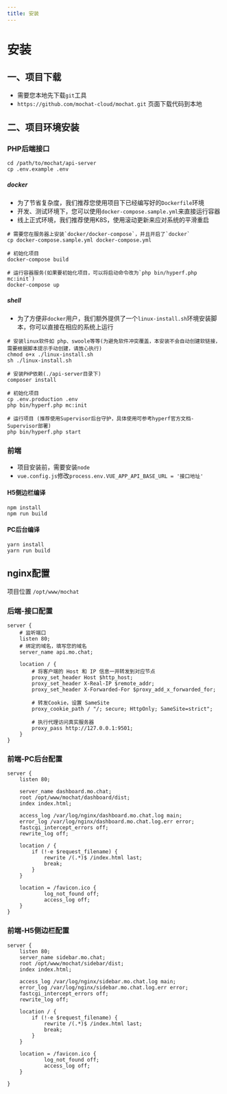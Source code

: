 ```yaml
---
title: 安装
---
```

# 安装

## 一、项目下载
* 需要您本地先下载`git`工具
* `https://github.com/mochat-cloud/mochat.git` 页面下载代码到本地

## 二、项目环境安装
### PHP后端接口
```shell
cd /path/to/mochat/api-server
cp .env.example .env
```
##### docker
* 为了节省复杂度，我们推荐您使用项目下已经编写好的`Dockerfile`环境
* 开发、测试环境下，您可以使用`docker-compose.sample.yml`来直接运行容器
* 线上正式环境，我们推荐使用K8S，使用滚动更新来应对系统的平滑重启
```shell
# 需要您在服务器上安装`docker/docker-compose`，并且开启了`docker`
cp docker-compose.sample.yml docker-compose.yml

# 初始化项目
docker-compose build

# 运行容器服务(如果要初始化项目，可以将启动命令改为`php bin/hyperf.php mc:init`)
docker-compose up
```

##### shell
* 为了方便非`docker`用户，我们额外提供了一个`linux-install.sh`环境安装脚本，你可以直接在相应的系统上运行
```
# 安装linux软件如 php、swoole等等(为避免软件冲突覆盖，本安装不会自动创建软链接，需要根据脚本提示手动创建，请放心执行)
chmod o+x ./linux-install.sh
sh ./linux-install.sh

# 安装PHP依赖(./api-server目录下)
composer install

# 初始化项目
cp .env.production .env
php bin/hyperf.php mc:init

# 运行项目 (推荐使用Supervisor后台守护，具体使用可参考hyperf官方文档-Supervisor部署)
php bin/hyperf.php start
```

### 前端
* 项目安装前，需要安装`node`
* `vue.config.js`修改`process.env.VUE_APP_API_BASE_URL = '接口地址'`

#### H5侧边栏编译
```
npm install
npm run build
```
#### PC后台编译
```
yarn install
yarn run build
```

## nginx配置
项目位置 `/opt/www/mochat`
### 后端-接口配置
```
server {
    # 监听端口
    listen 80; 
    # 绑定的域名，填写您的域名
    server_name api.mo.chat;

    location / {
        # 将客户端的 Host 和 IP 信息一并转发到对应节点  
        proxy_set_header Host $http_host;
        proxy_set_header X-Real-IP $remote_addr;
        proxy_set_header X-Forwarded-For $proxy_add_x_forwarded_for;

        # 转发Cookie，设置 SameSite
        proxy_cookie_path / "/; secure; HttpOnly; SameSite=strict";

        # 执行代理访问真实服务器
        proxy_pass http://127.0.0.1:9501;
    }
}

```
### 前端-PC后台配置
```
server {
    listen 80;
    
    server_name dashboard.mo.chat;
    root /opt/www/mochat/dashboard/dist;
    index index.html;

    access_log /var/log/nginx/dashboard.mo.chat.log main;
    error_log /var/log/nginx/dashboard.mo.chat.log.err error;
    fastcgi_intercept_errors off;
    rewrite_log off;

    location / {
        if (!-e $request_filename) {
            rewrite /(.*)$ /index.html last;
            break;
        }
    }

    location = /favicon.ico {
            log_not_found off;
            access_log off;
    }
}
```
### 前端-H5侧边栏配置
```
server {
    listen 80;
    server_name sidebar.mo.chat;
    root /opt/www/mochat/sidebar/dist;
    index index.html;

    access_log /var/log/nginx/sidebar.mo.chat.log main;
    error_log /var/log/nginx/sidebar.mo.chat.log.err error;
    fastcgi_intercept_errors off;
    rewrite_log off;

    location / {
        if (!-e $request_filename) {
            rewrite /(.*)$ /index.html last;
            break;
        }
    }

    location = /favicon.ico {
            log_not_found off;
            access_log off;
    }
    
}
```